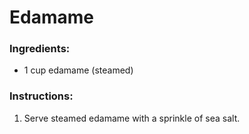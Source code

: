 # Edamame
### Ingredients:
- 1 cup edamame (steamed)

### Instructions:
1. Serve steamed edamame with a sprinkle of sea salt.
